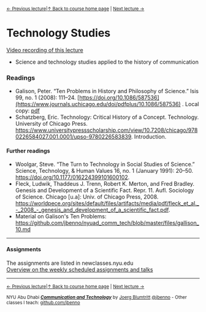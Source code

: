 <sup>[&larr; Previous lecture](/files/00.md)|[&uarr; Back to course home page](/README.md) | [Next lecture &rarr;](/files/02.md)</sup> 

# Technology Studies
[Video recording of this lecture](https://youtu.be/2fBb1fCSKsA)
- Science and technology studies applied to the history of communication

### Readings 
- Galison, Peter. “Ten Problems in History and Philosophy of Science.” Isis 99, no. 1 (2008): 111–24. [https://doi.org/10.1086/587536](https://www.journals.uchicago.edu/doi/pdfplus/10.1086/587536) . Local copy: [pdf](https://github.com/jbenno/nyuad_comm_tech/blob/9bb9fb784caf6d20c8e423c3504e0e9a7412f84e/files/Galison%20-%202008%20-%20Ten%20Problems%20in%20History%20and%20Philosophy%20of%20Science.pdf)
- Schatzberg, Eric. Technology: Critical History of a Concept. Technology. University of Chicago Press. https://www.universitypressscholarship.com/view/10.7208/chicago/9780226584027.001.0001/upso-9780226583839. Introduction.

#### Further readings
- Woolgar, Steve. “The Turn to Technology in Social Studies of Science.” Science, Technology, & Human Values 16, no. 1 (January 1991): 20–50. https://doi.org/10.1177/016224399101600102.
- Fleck, Ludwik, Thaddeus J. Trenn, Robert K. Merton, and Fred Bradley. Genesis and Development of a Scientific Fact. Repr. 11. Aufl. Sociology of Science. Chicago [u.a]: Univ. of Chicago Press, 2008. https://worldpece.org/sites/default/files/artifacts/media/pdf/fleck_et_al._-_2008_-_genesis_and_development_of_a_scientific_fact.pdf.
- Material on Galison's Ten Problems: https://github.com/jbenno/nyuad_comm_tech/blob/master/files/gallison_10.md

***

#### Assignments
The assignments are listed in newclasses.nyu.edu  
[Overview on the weekly scheduled assignments and talks](https://docs.google.com/spreadsheets/d/10EElPgwd0SA_fW2tWd3AjJ3SswVbAe7kLfOHETJjV4k/edit?usp=sharing)  


***
<sup>[&larr; Previous lecture](/files/00.md)|[&uarr; Back to course home page](/README.md) | [Next lecture &rarr;](/files/02.md)</sup>  
  
<sup>NYU Abu Dhabi ***[Communication and Technology](/README.md)*** by [Joerg Blumtritt](https://jbenno.net) [@jbenno](https://twitter.com/jbenno) - Other classes I teach: [github.com/jbenno](https://github.com/jbenno/teaching/blob/master/README.md)</sup>
